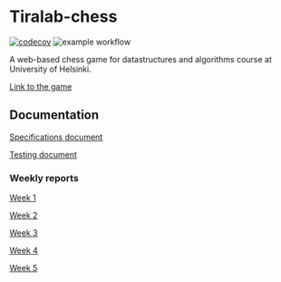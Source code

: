 # Tiralab-chess

[![codecov](https://codecov.io/gh/anttiromppanen/tiralab-chess/graph/badge.svg?token=726AHQVWW5)](https://codecov.io/gh/anttiromppanen/tiralab-chess)
![example workflow](https://github.com/anttiromppanen/tiralab-chess/actions/workflows/actions.yml/badge.svg)

A web-based chess game for datastructures and algorithms course at University of Helsinki.

[Link to the game](https://tiralab-chess.vercel.app/)

## Documentation

[Specifications document](https://github.com/anttiromppanen/tiralab-chess/blob/main/documentation/specifications.md)

[Testing document](https://github.com/anttiromppanen/tiralab-chess/blob/main/documentation/testing.md)

### Weekly reports
[Week 1](https://github.com/anttiromppanen/tiralab-chess/blob/main/documentation/weekly_report_1.md)

[Week 2](https://github.com/anttiromppanen/tiralab-chess/blob/main/documentation/weekly_report_2.md)

[Week 3](https://github.com/anttiromppanen/tiralab-chess/blob/main/documentation/weekly_report_3.md)

[Week 4](https://github.com/anttiromppanen/tiralab-chess/blob/main/documentation/weekly_report_4.md)

[Week 5](https://github.com/anttiromppanen/tiralab-chess/blob/main/documentation/weekly_report_5.md)
